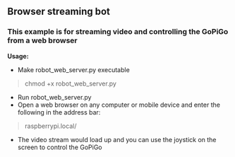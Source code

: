 ## Browser streaming bot
### This example is for streaming video and controlling the GoPiGo from a web browser

**Usage:**
- Make robot_web_server.py executable
> chmod +x robot_web_server.py
- Run robot_web_server.py
- Open a web browser on any computer or mobile device and enter the following in the address bar:
> raspberrypi.local/
- The video stream would load up and you can use the joystick on the screen to control the GoPiGo